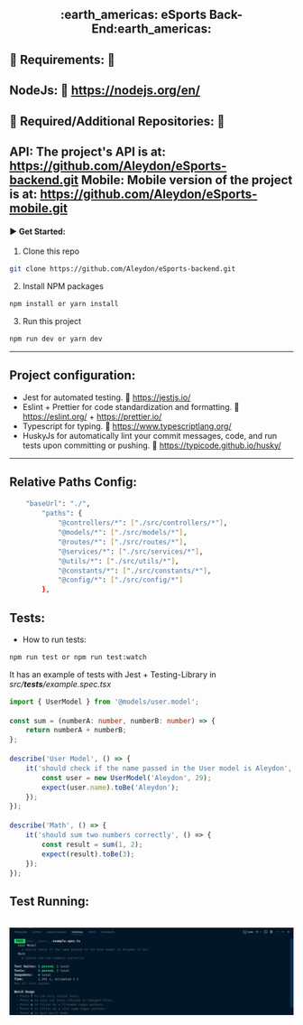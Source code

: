 <h2 align='center'>:earth_americas: eSports Back-End:earth_americas:</h2>

## :pushpin: Requirements: :pushpin:

NodeJs: :link: https://nodejs.org/en/
---

## :pushpin: Required/Additional Repositories: :pushpin:

API: The project's API is at: https://github.com/Aleydon/eSports-backend.git
Mobile: Mobile version of the project is at: https://github.com/Aleydon/eSports-mobile.git 
---

#### :arrow_forward: Get Started:

1. Clone this repo

```sh
git clone https://github.com/Aleydon/eSports-backend.git
```

2. Install NPM packages

```sh
npm install or yarn install
```

3.  Run this project

```sh
npm run dev or yarn dev
```

---

<h2>Project configuration:</h2>

- Jest for automated testing. :link: https://jestjs.io/
- Eslint + Prettier for code standardization and formatting. :link: https://eslint.org/ + https://prettier.io/
- Typescript for typing. :link: https://www.typescriptlang.org/
- HuskyJs for automatically lint your commit messages, code, and run tests upon committing or pushing. :link: https://typicode.github.io/husky/

---

<h2>Relative Paths Config:</h2>

```sh
	"baseUrl": "./",
		"paths": {
			"@controllers/*": ["./src/controllers/*"],
			"@models/*": ["./src/models/*"],
			"@routes/*": ["./src/routes/*"],
			"@services/*": ["./src/services/*"],
			"@utils/*": ["./src/utils/*"],
			"@constants/*": ["./src/constants/*"],
			"@config/*": ["./src/config/*"]
		},
```

<h2>Tests:</h2>

- How to run tests:

```sh
npm run test or npm run test:watch
```

It has an example of tests with Jest + Testing-Library in _src/**tests**/example.spec.tsx_

```ts
import { UserModel } from '@models/user.model';

const sum = (numberA: number, numberB: number) => {
	return numberA + numberB;
};

describe('User Model', () => {
	it('should check if the name passed in the User model is Aleydon', () => {
		const user = new UserModel('Aleydon', 29);
		expect(user.name).toBe('Aleydon');
	});
});

describe('Math', () => {
	it('should sum two numbers correctly', () => {
		const result = sum(1, 2);
		expect(result).toBe(3);
	});
});
```

<h2>Test Running:</h2>
<p align="center">
  <br>
  <img width="1200" src="./assets/test-running.png" alt="Image test running">
  <br>
  <br>
</p>

